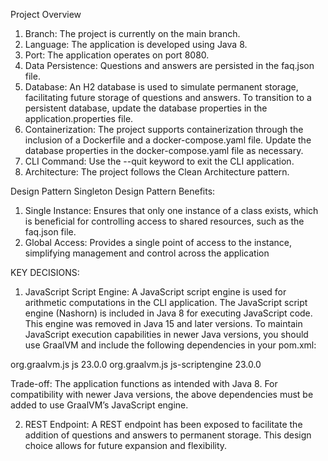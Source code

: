 Project Overview
1.	Branch: The project is currently on the main branch.
2.	Language: The application is developed using Java 8.
3.	Port: The application operates on port 8080.
4.	Data Persistence: Questions and answers are persisted in the faq.json file.
5.	Database: An H2 database is used to simulate permanent storage, facilitating future storage of questions and answers.
      To transition to a persistent database, update the database properties in the application.properties file.
6.	Containerization: The project supports containerization through the inclusion of a Dockerfile and a docker-compose.yaml file.
      Update the database properties in the docker-compose.yaml file as necessary.
7.	CLI Command: Use the --quit keyword to exit the CLI application.
8.	Architecture: The project follows the Clean Architecture pattern.


Design Pattern
Singleton Design Pattern
Benefits:
1.	Single Instance: Ensures that only one instance of a class exists, which is beneficial for controlling access to shared resources, such as the faq.json file.
2.	Global Access: Provides a single point of access to the instance, simplifying management and control across the application


KEY DECISIONS:
1.	JavaScript Script Engine: A JavaScript script engine is used for arithmetic computations in the CLI application.
      The JavaScript script engine (Nashorn) is included in Java 8 for executing JavaScript code. This engine was removed in Java 15 and later versions.
      To maintain JavaScript execution capabilities in newer Java versions, you should use GraalVM and include the following dependencies in your pom.xml:

   <dependency>
        <groupId>org.graalvm.js</groupId>
        <artifactId>js</artifactId>
        <version>23.0.0</version>
   </dependency>

   <dependency>
        <groupId>org.graalvm.js</groupId>
        <artifactId>js-scriptengine</artifactId>
        <version>23.0.0</version>
   </dependency>

Trade-off: The application functions as intended with Java 8. For compatibility with newer Java versions, the above dependencies must be added to use GraalVM’s JavaScript engine.

2.	REST Endpoint: A REST endpoint has been exposed to facilitate the addition of questions and answers to permanent storage. This design choice allows for future expansion and flexibility.